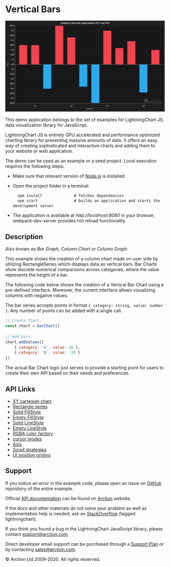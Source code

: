 # Vertical Bars

![Vertical Bars](verticalBars.png)

This demo application belongs to the set of examples for LightningChart JS, data visualization library for JavaScript.

LightningChart JS is entirely GPU accelerated and performance optimized charting library for presenting massive amounts of data. It offers an easy way of creating sophisticated and interactive charts and adding them to your website or web application.

The demo can be used as an example or a seed project. Local execution requires the following steps:

- Make sure that relevant version of [Node.js](https://nodejs.org/en/download/) is installed
- Open the project folder in a terminal:

        npm install              # fetches dependencies
        npm start                # builds an application and starts the development server

- The application is available at *http://localhost:8080* in your browser, webpack-dev-server provides hot reload functionality.


## Description

*Also known as Bar Graph, Column Chart or Column Graph*

This example shows the creation of a column chart made on user side by utilizing RectangleSeries which displays data as vertical bars. Bar Charts show discrete numerical comparisons across categories, where the value represents the height of a bar.

The following code below shows the creation of a Vertical Bar Chart using a pre-defined interface. Moreover, the current interface allows visualizing columns with negative values.

The bar series accepts points in format `{ category: string, value: number }`. Any number of points can be added with a single call.

```javascript
// Create Chart.
const chart = barChart()

// Add bars.
chart.addValues([
    { category: 'A', value: 20 },
    { category: 'B', value: -30 }
])
```

The actual Bar Chart logic just serves to provide a starting point for users to create their own API based on their needs and preferences.


## API Links

* [XY cartesian chart]
* [Rectangle series]
* [Solid FillStyle]
* [Empty FillStyle]
* [Solid LineStyle]
* [Empty LineStyle]
* [RGBA color factory]
* [cursor modes]
* [Axis]
* [Scroll strategies]
* [UI position origins]


## Support

If you notice an error in the example code, please open an issue on [GitHub][0] repository of the entire example.

Official [API documentation][1] can be found on [Arction][2] website.

If the docs and other materials do not solve your problem as well as implementation help is needed, ask on [StackOverflow][3] (tagged lightningchart).

If you think you found a bug in the LightningChart JavaScript library, please contact support@arction.com.

Direct developer email support can be purchased through a [Support Plan][4] or by contacting sales@arction.com.

[0]: https://github.com/Arction/
[1]: https://www.arction.com/lightningchart-js-api-documentation/
[2]: https://www.arction.com
[3]: https://stackoverflow.com/questions/tagged/lightningchart
[4]: https://www.arction.com/support-services/

© Arction Ltd 2009-2020. All rights reserved.


[XY cartesian chart]: https://www.arction.com/lightningchart-js-api-documentation/v2.2.0/classes/chartxy.html
[Rectangle series]: https://www.arction.com/lightningchart-js-api-documentation/v2.2.0/classes/rectangleseries.html
[Solid FillStyle]: https://www.arction.com/lightningchart-js-api-documentation/v2.2.0/classes/solidfill.html
[Empty FillStyle]: https://www.arction.com/lightningchart-js-api-documentation/v2.2.0/globals.html#emptyfill
[Solid LineStyle]: https://www.arction.com/lightningchart-js-api-documentation/v2.2.0/classes/solidline.html
[Empty LineStyle]: https://www.arction.com/lightningchart-js-api-documentation/v2.2.0/globals.html#emptyline
[RGBA color factory]: https://www.arction.com/lightningchart-js-api-documentation/v2.2.0/globals.html#colorrgba
[cursor modes]: https://www.arction.com/lightningchart-js-api-documentation/v2.2.0/enums/autocursormodes.html
[Axis]: https://www.arction.com/lightningchart-js-api-documentation/v2.2.0/classes/axis.html
[Scroll strategies]: https://www.arction.com/lightningchart-js-api-documentation/v2.2.0/globals.html#axisscrollstrategies
[UI position origins]: https://www.arction.com/lightningchart-js-api-documentation/v2.2.0/globals.html#uiorigins

